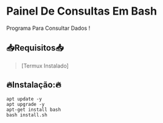# Painel De Consultas Em Bash 
Programa Para Consultar Dados !

## 📥Requisitos📥

> [Termux Instalado]

## 🔥Instalação:🔥

```shell
apt update -y
apt upgrade -y 
apt-get install bash
bash install.sh
```
